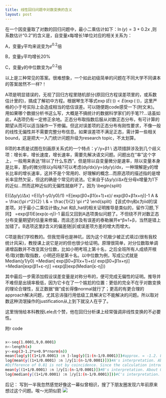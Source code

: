 ```yaml
---
title: 线性回归问题中对数变换的含义
layout: post
---
```

在一个因变量取了对数的回归问题中，最小二乘估计如下：$\ln(y)=3+0.2x$ ,则系数估计“0.2”的含义是，自变量x每增长1单位对应的相关关系为：

A，变量y平均来说变为$e^{0.2}$倍

B，变量y平均增长20%

C，变量y的中位数变为$e^{0.2}$倍

以上是三种常见的答案。很难想象，一个如此初级简单的问题在不同大学不同课本的答案居然不一样?！

A项是明显错误的，无视了回归方程里随机部分(原回归方程误差项里的，或系数估计里的)，搞成了解初中方程。根据琴生不等式$\exp(E(·))<E(\exp(·))$，这里严格的小于号实际上会造成相当的低估误差。可以随便跑code感受一下(附文末)。用如果哪个数据分析书这么写，大概是不搞统计的数据科学家们的手笔??…话虽如此，A选项仍有一定修正余地。正态分布取指数后服从对数正态分布，有可计算的期望从而可以适当操作一下修偏。但这对误差项的正态分布有刚性要求，不像一般的线性无偏性并不需要完整分布信息。如果误差项不满足正态，需计算一些相关bound，这是把大一入门统计问题升级为research topic，不太划算。

B项的本质是试图在刻画原关系式的一个特点：y'/y=β1 \\
选项措辞涉及到几个歧义项：增长率，增长速度，增长速率，需要先解决语文问题。问题出在“率”这个字上，一般用来表达“除以了什么东西”，但是除以自变量微分是速率，除以变量本身是比率，那y的微分除以y叫啥?可以考虑(dy/dx)/y=(dy/y)/dx，一种理解是y的增长比率的增长速率，这并不是个常用的、好理解的概念…而原选项的描述指的是增长率显然欠妥，但这的确是个常见的说法。它来自于(Δy/y)/Δx在分母x增量为1下的近似…然而这种近似的无偏性就崩坏了。因为
\begin{split}

E((Δy/y)/Δx)
=E((y1-y0/y0)/1)
=E[exp(β0+β1(x+1)+ε)/
exp(β0+β1x+η)]-1 
A & = \frac{\pi r^2}{2} \\
 & = \frac{1}{2} \pi r^2
\end{split}
【该式中η和ε为iid的误差项。对于最小二乘估计值y_hat 和β_hat的相关证明推导是类似的，留作习题,下同】
=exp(β1)E(exp(ε-η))-1
最后又回到A选项类似问题了。不但绕不开对数正态分布变量期望的估量来修偏，而且还涉及有误差的泰勒展开e^β≈1+β，当然是错上加错了。B选项这里β含义的偏差随|β|或误差项方差的增大而增大。

C项是我们学校教的。但我觉得也是神坑，因为这个坑极少被正式填过(很有我校统计风采)，教授课上说它是对的但也很少给证明。原理很简单，对分位数取单调递增函数并不改变其分位数，比如小明考班上第十名，之后全班所有人成绩开根号/取对数/取指数，小明还将是第十名。以中位数为例，写成公式就是
Median(y1/y0)
=Median[ exp(β0+β1(x+1)+ε)/
exp(β0+β1x+η)]
=Median[exp(β1+ε-η)]
=exp(β)exp(Median[ε-η])) 

其中最后一步需添加假设误差变量是对称分布的，便可完成无偏性的证明。推导并不难但是出镜率极低，因为它卡在了一个尴尬的位置：更低的完全不在乎对数变换的理论合理性，反正数据“做”成长得像normal就行了；更高的有更合理的approach解决问题，尤其忌讳强行用低级工具解决它不能解决的问题。所以取对数这种流氓操作的justification从上到下就没人在乎了。

这里悄悄给本科教授Lele点个赞，他在回归分析课上经常强调非线性变换的不必要性。

附r code
```bash

x<-seq(1.0001,9,0.0001)
n<-length(x)
y<-exp(3-1.2*x+0.9*rnorm(n))
mean(log(y)[(1+1/0.0001) :n ]-log(y)[1:(n-1/0.0001)])#approx. = -1.2. Linear regression works.
log(mean(y[(1+1/0.0001) :n ]/y[1:(n-1/0.0001)]))#A's interpretation. About -0.39, far from the true parameter -1.2
#Difference of 0.81 is not by coincidence. Since the calculation introduces the difference of two N(0,0.81),giving a sigma_square of 2*0.81 to the lognormal distribution and its expectation then becomes exp(0.5*(2*0.81))=exp(0.81) 
mean(y[(1+1/0.0001) :n ]/y[1:(n-1/0.0001)])#B's interpretation. About 0.67, far from the true parameter (1-1.2)=-0.2. Likewise it is due to exp(-1.2)*exp(0.81)...
log(median(y[(1+1/0.0001) :n ]/y[1:(n-1/0.0001)]))#C's interpretation. About -1.2, which is the true parameter.
```
后记：
写到一半我忽然感觉好像这一幕似曾相识，搜了下朋友圈发现六年前原来想过这个问题。唉～光阴似箭
![](https://nullrecurrent.github.io//image/105.jpg)
